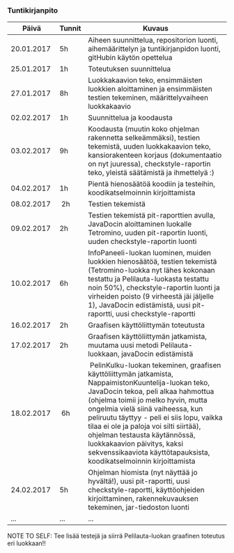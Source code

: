 ### Tuntikirjanpito
Päivä | Tunnit | Kuvaus
--------------- | ----- | ------
20.01.2017 | 5h | Aiheen suunnittelua, repositorion luonti, aihemäärittelyn ja tuntikirjanpidon luonti, gitHubin käytön opettelua
25.01.2017 | 1h | Toteutuksen suunnittelua
27.01.2017 | 8h | Luokkakaavion teko, ensimmäisten luokkien aloittaminen ja ensimmäisten testien tekeminen, määrittelyvaiheen luokkakaavio
02.02.2017 | 1h | Suunnittelua ja koodausta
03.02.2017 | 9h | Koodausta (muutin koko ohjelman rakennetta selkeämmäksi), testien tekemistä, uuden luokkakaavion teko, kansiorakenteen korjaus (dokumentaatio on nyt juuressa), checkstyle-raportin teko, yleistä säätämistä ja ihmettelyä :)
04.02.2017 | 1h | Pientä hienosäätöä koodiin ja testeihin, koodikatselmoinnin kirjoittamista
08.02.2017 | 2h | Testien tekemistä
09.02.2017 | 2h | Testien tekemistä pit-raporttien avulla, JavaDocin aloittaminen luokalle Tetromino, uuden pit-raportin luonti, uuden checkstyle-raportin luonti
10.02.2017 | 6h | InfoPaneeli-luokan luominen, muiden luokkien hienosäätöä, testien tekemistä (Tetromino-luokka nyt lähes kokonaan testattu ja Pelilauta-luokasta testattu noin 50%), checkstyle-raportin luonti ja virheiden poisto (9 virheestä jäi jäljelle 1), JavaDocin edistämistä, uusi pit-raportti, uusi checkstyle-raportti
16.02.2017 | 2h | Graafisen käyttöliittymän toteutusta
17.02.2017 | 2h | Graafisen käyttöliittymän jatkamista, muutama uusi metodi Pelilauta-luokkaan, javaDocin edistämistä
18.02.2017 | 6h | PelinKulku-luokan tekeminen, graafisen käyttöliittymän jatkamista, NappaimistonKuuntelija-luokan teko, JavaDocin tekoa, peli alkaa hahmottua (ohjelma toimii jo melko hyvin, mutta ongelmia vielä siinä vaiheessa, kun peliruutu täyttyy - peli ei siis lopu, vaikka tilaa ei ole ja paloja voi silti siirtää), ohjelman testausta käytännössä, luokkakaavion päivitys, kaksi sekvenssikaaviota käyttötapauksista, koodikatselmoinnin kirjoittamista 
24.02.2017 | 5h | Ohjelman hiomista (nyt näyttää jo hyvältä!), uusi pit-raportti, uusi checkstyle-raportti, käyttöohjeiden kirjoittaminen, rakennekuvauksen tekeminen, jar-tiedoston luonti
... | ... | ...

NOTE TO SELF: Tee lisää testejä ja siirrä Pelilauta-luokan graafinen toteutus eri luokkaan!!
